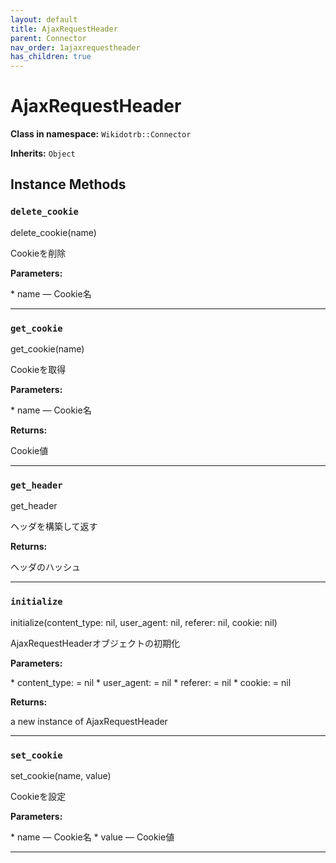 ```yaml
---
layout: default
title: AjaxRequestHeader
parent: Connector
nav_order: 1ajaxrequestheader
has_children: true
---
```


# AjaxRequestHeader

**Class in namespace:** `Wikidotrb::Connector`

**Inherits:** `Object`

## Instance Methods

### `delete_cookie`

<div class="method-signature">delete_cookie(name)</div>

Cookieを削除

**Parameters:**

<div class="method-parameters">
* <span class="parameter-name">name</span> — Cookie名
</div>

---

### `get_cookie`

<div class="method-signature">get_cookie(name)</div>

Cookieを取得

**Parameters:**

<div class="method-parameters">
* <span class="parameter-name">name</span> — Cookie名
</div>

**Returns:**

Cookie値

---

### `get_header`

<div class="method-signature">get_header</div>

ヘッダを構築して返す

**Returns:**

ヘッダのハッシュ

---

### `initialize`

<div class="method-signature">initialize(content_type: nil, user_agent: nil, referer: nil, cookie: nil)</div>

AjaxRequestHeaderオブジェクトの初期化

**Parameters:**

<div class="method-parameters">
* <span class="parameter-name">content_type:</span> = nil
* <span class="parameter-name">user_agent:</span> = nil
* <span class="parameter-name">referer:</span> = nil
* <span class="parameter-name">cookie:</span> = nil
</div>

**Returns:**

a new instance of AjaxRequestHeader

---

### `set_cookie`

<div class="method-signature">set_cookie(name, value)</div>

Cookieを設定

**Parameters:**

<div class="method-parameters">
* <span class="parameter-name">name</span> — Cookie名
* <span class="parameter-name">value</span> — Cookie値
</div>

---

